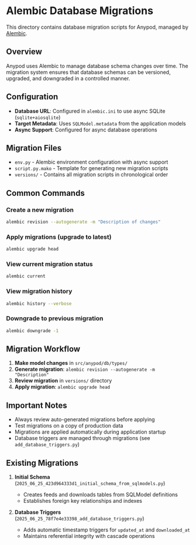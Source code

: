 # Alembic Database Migrations

This directory contains database migration scripts for Anypod, managed by [Alembic](https://alembic.sqlalchemy.org/).

## Overview

Anypod uses Alembic to manage database schema changes over time. The migration system ensures that database schemas can be versioned, upgraded, and downgraded in a controlled manner.

## Configuration

- **Database URL**: Configured in `alembic.ini` to use async SQLite (`sqlite+aiosqlite`)
- **Target Metadata**: Uses `SQLModel.metadata` from the application models
- **Async Support**: Configured for async database operations

## Migration Files

- `env.py` - Alembic environment configuration with async support
- `script.py.mako` - Template for generating new migration scripts
- `versions/` - Contains all migration scripts in chronological order

## Common Commands

### Create a new migration
```bash
alembic revision --autogenerate -m "Description of changes"
```

### Apply migrations (upgrade to latest)
```bash
alembic upgrade head
```

### View current migration status
```bash
alembic current
```

### View migration history
```bash
alembic history --verbose
```

### Downgrade to previous migration
```bash
alembic downgrade -1
```

## Migration Workflow

1. **Make model changes** in `src/anypod/db/types/`
2. **Generate migration**: `alembic revision --autogenerate -m "Description"`
3. **Review migration** in `versions/` directory
4. **Apply migration**: `alembic upgrade head`

## Important Notes

- Always review auto-generated migrations before applying
- Test migrations on a copy of production data
- Migrations are applied automatically during application startup
- Database triggers are managed through migrations (see `add_database_triggers.py`)

## Existing Migrations

1. **Initial Schema** (`2025_06_25_423d964333d1_initial_schema_from_sqlmodels.py`)
   - Creates feeds and downloads tables from SQLModel definitions
   - Establishes foreign key relationships and indexes

2. **Database Triggers** (`2025_06_25_78f7e4e33398_add_database_triggers.py`)
   - Adds automatic timestamp triggers for `updated_at` and `downloaded_at`
   - Maintains referential integrity with cascade operations